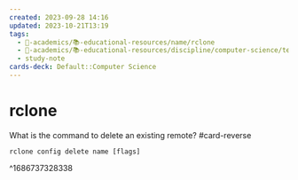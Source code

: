 ```yaml
---
created: 2023-09-28 14:16
updated: 2023-10-21T13:19
tags:
  - 🔴-academics/📚-educational-resources/name/rclone
  - 🔴-academics/📚-educational-resources/discipline/computer-science/technology/rclone
  - study-note
cards-deck: Default::Computer Science
---
```


# rclone

What is the command to delete an existing remote? #card-reverse 
```
rclone config delete name [flags]
```
^1686737328338

